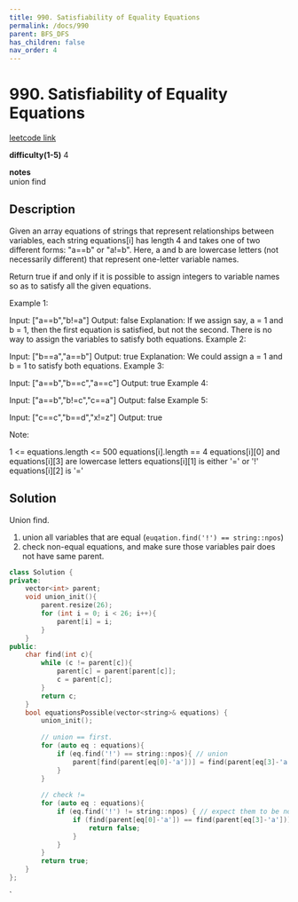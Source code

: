 ```yaml
---
title: 990. Satisfiability of Equality Equations
permalink: /docs/990
parent: BFS_DFS
has_children: false
nav_order: 4
---
```

# 990. Satisfiability of Equality Equations
[leetcode link](https://leetcode.com/problems/satisfiability-of-equality-equations/)

**difficulty(1-5)** 
4

**notes**   
union find

## Description
Given an array equations of strings that represent relationships between variables, each string equations[i] has length 4 and takes one of two different forms: "a==b" or "a!=b".  Here, a and b are lowercase letters (not necessarily different) that represent one-letter variable names.

Return true if and only if it is possible to assign integers to variable names so as to satisfy all the given equations.

 

Example 1:

Input: ["a==b","b!=a"]
Output: false
Explanation: If we assign say, a = 1 and b = 1, then the first equation is satisfied, but not the second.  There is no way to assign the variables to satisfy both equations.
Example 2:

Input: ["b==a","a==b"]
Output: true
Explanation: We could assign a = 1 and b = 1 to satisfy both equations.
Example 3:

Input: ["a==b","b==c","a==c"]
Output: true
Example 4:

Input: ["a==b","b!=c","c==a"]
Output: false
Example 5:

Input: ["c==c","b==d","x!=z"]
Output: true
 

Note:

1 <= equations.length <= 500
equations[i].length == 4
equations[i][0] and equations[i][3] are lowercase letters
equations[i][1] is either '=' or '!'
equations[i][2] is '='

## Solution

Union find. 

1. union all variables that are equal (`euqation.find('!') == string::npos`)
2. check non-equal equations, and make sure those variables pair does not have same parent.


```c++
class Solution {
private:
    vector<int> parent;
    void union_init(){
        parent.resize(26);
        for (int i = 0; i < 26; i++){
            parent[i] = i;
        }
    }
public:
    char find(int c){
        while (c != parent[c]){
            parent[c] = parent[parent[c]];
            c = parent[c];
        }
        return c;
    }
    bool equationsPossible(vector<string>& equations) {
        union_init();
        
        // union == first. 
        for (auto eq : equations){
            if (eq.find('!') == string::npos){ // union
                parent[find(parent[eq[0]-'a'])] = find(parent[eq[3]-'a']);
            }
        }
        
        // check != 
        for (auto eq : equations){
            if (eq.find('!') != string::npos) { // expect them to be not in same group
                if (find(parent[eq[0]-'a']) == find(parent[eq[3]-'a'])){
                    return false;
                }
            }
        }
        return true;
    }
};
```

<!-- 
Default label
{: .label }

Blue label
{: .label .label-blue }

Stable
{: .label .label-green }

New release
{: .label .label-purple }

Coming soon
{: .label .label-yellow }

Deprecated
{: .label .label-red } -->
`
